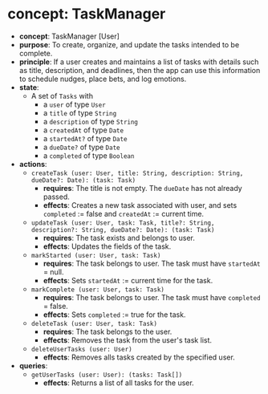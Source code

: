# concept: TaskManager

* **concept**: TaskManager \[User]
* **purpose**: To create, organize, and update the tasks intended to be complete.
* **principle**: If a user creates and maintains a list of tasks with details such as title, description, and deadlines, then the app can use this information to schedule nudges, place bets, and log emotions.
* **state**:
  * A set of `Tasks` with
    * a `user` of type `User`
    * a `title` of type `String`
    * a `description` of type `String`
    * a `createdAt` of type `Date`
    * a `startedAt?` of type `Date`
    * a `dueDate?` of type `Date`
    * a `completed` of type `Boolean`
* **actions**:
  * `createTask (user: User, title: String, description: String, dueDate?: Date): (task: Task)`
    * **requires**: The title is not empty. The `dueDate` has not already passed. 
    * **effects**: Creates a new task associated with user, and sets `completed` := false and `createdAt` := current time. 
  * `updateTask (user: User, task: Task, title?: String, description?: String, dueDate?: Date): (task: Task)`
    * **requires**: The task exists and belongs to user.
    * **effects**: Updates the fields of the task.
  * `markStarted (user: User, task: Task)`
    * **requires**: The task belongs to user. The task must have `startedAt` = null.
    * **effects**: Sets `startedAt` := current time for the task.
  * `markComplete (user: User, task: Task)`
    * **requires**: The task belongs to user. The task must have `completed` = false.
    * **effects**: Sets `completed` := true for the task.
  * `deleteTask (user: User, task: Task)`
    * **requires**: The task belongs to the user.
    * **effects**: Removes the task from the user's task list.
  * `deleteUserTasks (user: User)`
    * **effects**: Removes alls tasks created by the specified user.
* **queries**:
  * `getUserTasks (user: User): (tasks: Task[])`
    * **effects**: Returns a list of all tasks for the user.